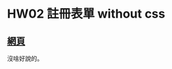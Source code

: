 # HW02 註冊表單 without css

## [網頁](https://wakaba0972.github.io/wp/HW/HW02/withoutCSS/index.html)
沒啥好說的。